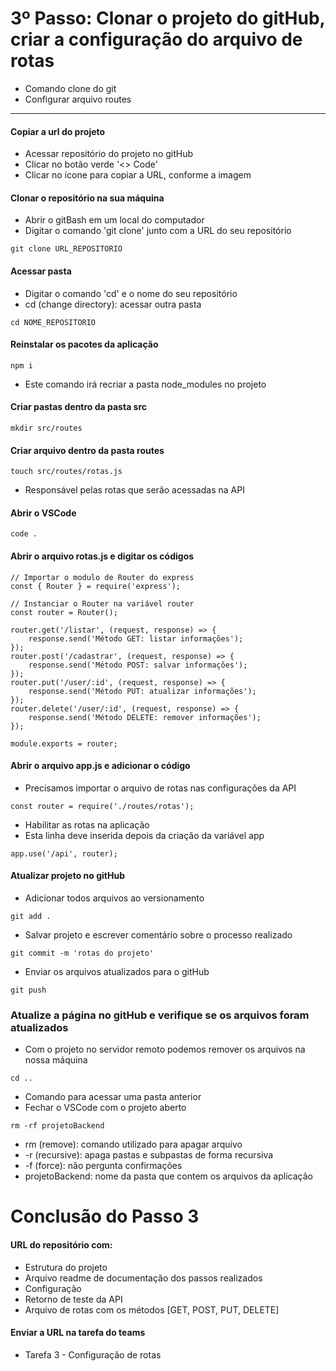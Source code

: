 # 3º Passo: Clonar o projeto do gitHub, criar a configuração do arquivo de rotas
* Comando clone do git
* Configurar arquivo routes
---
#### Copiar a url do projeto
* Acessar repositório do projeto no gitHub
* Clicar no botão verde '<> Code'
* Clicar no ícone para copiar a URL, conforme a imagem

#### Clonar o repositório na sua máquina
* Abrir o gitBash em um local do computador
* Digitar o comando 'git clone' junto com a URL do seu repositório
```
git clone URL_REPOSITORIO
```
#### Acessar pasta
* Digitar o comando 'cd' e o nome do seu repositório
* cd (change directory): acessar outra pasta
```
cd NOME_REPOSITORIO
```
#### Reinstalar os pacotes da aplicação
```
npm i
```
* Este comando irá recriar a pasta node_modules no projeto
#### Criar pastas dentro da pasta src
```
mkdir src/routes
```
#### Criar arquivo dentro da pasta routes
```
touch src/routes/rotas.js
```
* Responsável pelas rotas que serão acessadas na API
#### Abrir o VSCode
```
code .
```
#### Abrir o arquivo rotas.js e digitar os códigos
```
// Importar o modulo de Router do express
const { Router } = require('express');

// Instanciar o Router na variável router
const router = Router();

router.get('/listar', (request, response) => {
    response.send('Método GET: listar informações');
});
router.post('/cadastrar', (request, response) => {
    response.send('Método POST: salvar informações');
});
router.put('/user/:id', (request, response) => {
    response.send('Método PUT: atualizar informações');
});
router.delete('/user/:id', (request, response) => {
    response.send('Método DELETE: remover informações');
});

module.exports = router;
```  
#### Abrir o arquivo app.js e adicionar o código
* Precisamos importar o arquivo de rotas nas configurações da API
```
const router = require('./routes/rotas');
```
* Habilitar as rotas na aplicação
* Esta linha deve inserida depois da criação da variável app
```
app.use('/api', router);
```
#### Atualizar projeto no gitHub
* Adicionar todos arquivos ao versionamento
```
git add .
```
* Salvar projeto e escrever comentário sobre o processo realizado
```
git commit -m 'rotas do projeto'
```
* Enviar os arquivos atualizados para o gitHub
```
git push
```
### Atualize a página no gitHub e verifique se os arquivos foram atualizados
* Com o projeto no servidor remoto podemos remover os arquivos na nossa máquina
```
cd ..
```
* Comando para acessar uma pasta anterior
* Fechar o VSCode com o projeto aberto
```
rm -rf projetoBackend
```
* rm (remove): comando utilizado para apagar arquivo
* -r (recursive): apaga pastas e subpastas de forma recursiva
* -f (force): não pergunta confirmações
* projetoBackend: nome da pasta que contem os arquivos da aplicação
# Conclusão do Passo 3
#### URL do repositório com:
* Estrutura do projeto
* Arquivo readme de documentação dos passos realizados
* Configuração
* Retorno de teste da API
* Arquivo de rotas com os métodos [GET, POST, PUT, DELETE]
#### Enviar a URL na tarefa do teams
* Tarefa 3 - Configuração de rotas